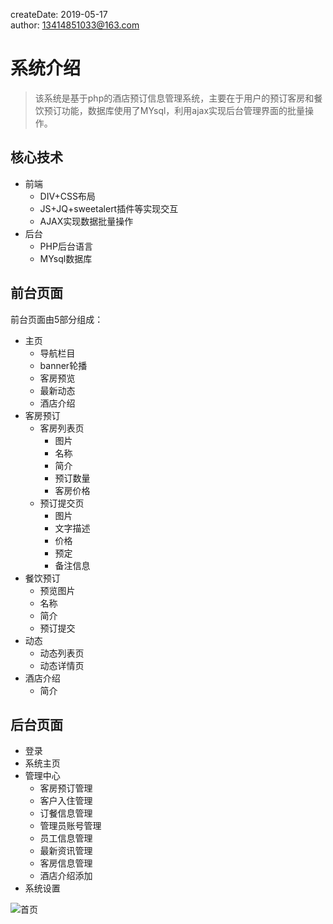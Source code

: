 createDate: 2019-05-17  
author: 13414851033@163.com   

# 系统介绍 

> 该系统是基于php的酒店预订信息管理系统，主要在于用户的预订客房和餐饮预订功能，数据库使用了MYsql，利用ajax实现后台管理界面的批量操作。

## 核心技术

- 前端
  + DIV+CSS布局
  + JS+JQ+sweetalert插件等实现交互
  + AJAX实现数据批量操作
- 后台
  + PHP后台语言
  + MYsql数据库
  
## 前台页面
前台页面由5部分组成：

 - 主页
     + 导航栏目
     + banner轮播
     + 客房预览
     + 最新动态
     + 酒店介绍   
 - 客房预订 
     + 客房列表页
         * 图片
         * 名称
         * 简介
         * 预订数量
         * 客房价格
     + 预订提交页 
         * 图片
         * 文字描述
         * 价格
         * 预定
         * 备注信息
 - 餐饮预订
     + 预览图片
     + 名称
     + 简介
     + 预订提交
 - 动态 
     + 动态列表页
     + 动态详情页
 - 酒店介绍
     + 简介

## 后台页面
 - 登录
 - 系统主页
 - 管理中心
     + 客房预订管理
     + 客户入住管理
     + 订餐信息管理
     + 管理员账号管理
     + 员工信息管理
     + 最新资讯管理
     + 客房信息管理
     + 酒店介绍添加
 - 系统设置
 
![首页](https://github.com/hzequn/PHP_hotel/blob/master/img/1558054657(1).png "首页")
